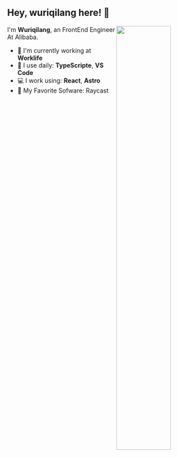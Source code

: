 ## Hey, wuriqilang here! :wave:

<picture>
    <source media="(prefers-color-scheme: dark)" srcset="https://github-readme-stats-ouuan.vercel.app/api?username=wuriqilang&theme=dark&show_icons=true">
    <img align="right" width="50%" src="https://github-readme-stats-ouuan.vercel.app/api?username=wuriqilang&show_icons=true">
</picture>

I'm **Wuriqilang**, an FrontEnd Engineer At Alibaba.

- 🏢 I'm currently working at **Worklife**
- 🚀 I use daily: **TypeScripte**, **VS Code**
- 💻 I work using: **React**, **Astro**
- 🐑 My Favorite Sofware: Raycast
